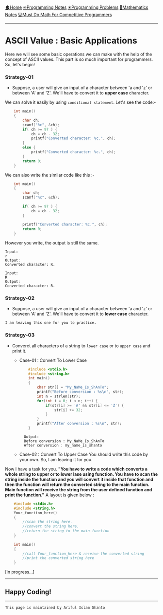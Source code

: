 [🏠Home](https://shanto-swe029.github.io/)
[✳️Programming Notes](https://shanto-swe029.github.io/programmingnotes)
[✴️Programming Problems](https://shanto-swe029.github.io/programmingproblems)
[🔢Mathematics Notes](https://shanto-swe029.github.io/mathematicsnotes)
[💻Must Do Math For Competitive Programmers](https://shanto-swe029.github.io/must-do-math-cp/home)

***

# ASCII Value : Basic Applications

Here we will see some basic operations we can make with the help of the concept of ASCII values. This part is so much important for programmers. So, let's begin!

### Strategy-01

- Suppose, a user will give an input of a character between 'a and 'z' or between 'A' and 'Z'. We'll have to convert it to **upper case** character.

We can solve it easily by using `conditional statement`. Let's see the code:-

```c
	int main()
	{
		char ch;
		scanf("%c", &ch);
		if( ch >= 97 ) {
			ch = ch - 32;
			printf("Converted character: %c.", ch);
		}
		else {
			printf("Converted character: %c.", ch);
		}
		return 0;
	}
```

We can also write the similar code like this :- 

```c
	int main()
	{
		char ch;
		scanf("%c", &ch);
		
		if( ch >= 97 ) {
			ch = ch - 32;
		}
		
		printf("Converted character: %c.", ch);
		return 0;
	}
```

However you write, the output is still the same.

	Input:
	r
	Output:
	Converted character: R.
	
	Input:
	R
	Output:
	Converted character: R.



### Strategy-02

- Suppose, a user will give an input of a character between 'a and 'z' or between 'A' and 'Z'. We'll have to convert it to **lower case** character.

`I am leaving this one for you to practice.`


### Strategy-03

- Converet all characters of a string to `lower case` or to `upper case` and print it.

	- Case-01 : Convert To Lower Case
	
		```c
			#include <stdio.h>
			#include <string.h>
			int main()
			{
				char str[] = "My_NaMe_Is_ShAnTo";
				printf("Before conversion : %s\n", str);
				int n = strlen(str);
				for(int i = 0; i < n; i++) {
					if(str[i] >= 'A' && str[i] <= 'Z') {
						str[i] += 32;
					}
				}
				printf("After conversion : %s\n", str);
			}
		```
		
			Output:
			Before conversion : My_NaMe_Is_ShAnTo
			After conversion : my_name_is_shanto

	- Case-02 : Convert To Upper Case
		You should write this code by your own.
		So, I am leaving it for you.


Now I have a task for you. **"You have to write a code which converts a whole string to upper or to lower lase using function. You have to scan the string inside the function and you will convert it inside that function and then the function will return the converted string to the main function. Main function will receive the string from the user defined function and print the function."** A layout is given below :

```c
	#include <stdio.h>
	#include <string.h>
	Your_funciton_here()
	{
		//scan the string here.
		//convert the string here.
		//return the string to the main function
	}
	
	int main()
	{
		//call Your_function_here & receive the converted string
		//print the converted string here
	}
```




[in progress...]




***

## Happy Coding!

***

`This page is maintained by Ariful Islam Shanto`
